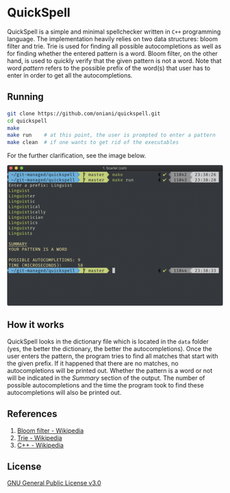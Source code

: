 # QuickSpell

QuickSpell is a simple and minimal spellchecker written in `C++` programming language. The implementation heavily relies on two data structures: bloom filter and trie. Trie is used for finding all possible autocompletions as well as for finding whether the entered pattern is a word. Bloom filter, on the other hand, is used to quickly verify that the given pattern is not a word. Note that word _pattern_ refers to the possible prefix of the word(s) that user has to enter in order to get all the autocompletions.

## Running

```sh
git clone https://github.com/oniani/quickspell.git
cd quickspell
make
make run    # at this point, the user is prompted to enter a pattern
make clean  # if one wants to get rid of the executables
```

For the further clarification, see the image below.

![Demo](./images/demo.png)

## How it works

QuickSpell looks in the dictionary file which is located in the `data` folder (yes, the better the dictionary, the better the autocompletions). Once the user enters the pattern, the program tries to find all matches that start with the given prefix. If it happened that there are no matches, no autocompletions will be printed out. Whether the pattern is a word or not will be indicated in the _Summary_ section of the output. The number of possible autocompletions and the time the program took to find these autocompletions will also be printed out.

## References

1. [Bloom filter - Wikipedia](https://en.wikipedia.org/wiki/Bloom_filter)
1. [Trie - Wikipedia](https://en.wikipedia.org/wiki/Trie)
1. [C++ - Wikipedia](https://en.wikipedia.org/wiki/C%2B%2B)

## License

[GNU General Public License v3.0](LICENSE)
